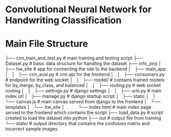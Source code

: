 # Convolutional Neural Network for Handwriting Classification

# Main File Structure
├── cnn_train_and_test.py  # main training and testing script
├── Dataset.py  # basic data structure for handling the dataset
├── info_proj
│   ├── hw_site  # app for connecting the site to the backend
│   ├── main_app
│   │   ├── cnn_eval.py  # cnn api for the frontend
│   │   ├── consumers.py  #  endpoint for the web socket
│   │   ├── model/  # contains trained models for by_merge, by_class, and balanced
│   │   ├── routing.py  # web socket routing
│   │   ├── settings.py  # django settings
│   │   ├── urls.py  # main index url
│   ├── manage.py  # django startup script 
│   ├── static
│   │   └── canvas.js  # main canvas served from django to the frontend
│   └── templates
│       └── hw_site
│           └── index.html  # main index page served to the frontend which contains the script
├── load_data.py  # script created to load the dataset into python
├── out  # output file from training
└── stats/  # output directory that contains the confusion matrix and incorrect sample images

